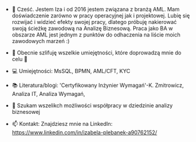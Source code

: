 - 👋 Cześć. Jestem Iza i od 2016  jestem związana z branżą AML. Mam doświadczenie zarówno w pracy operacyjnej jak i projektowej. Lubię się rozwijać i widzieć efekty swojej pracy, dlatego próbuję nakierować swoją ścieżkę zawodową na Analizę Biznesową. Praca jako BA w obszarze AML jest jednym z punktów do odhaczenia na liście moich zawodowych marzeń :)

- 🌱 Obecnie szlifuję wszelkie umiejętności, które doprowadzą mnie do celu 🚀

- 💻 Umiejętności: MsSQL, BPMN, AML/CFT, KYC

- 📚 Literatura/blogi: 'Certyfikowany Inżynier Wymagań'-K. Zmitrowicz, Analiza IT, Analiza Wymagań, 
  
- 💞️ Szukam wszelikch możliwości współpracy w dziedzinie analizy biznesowej
  
- 📫 Kontakt: Znajdziesz mnie na LinkedIn: https://www.linkedin.com/in/izabela-plebanek-a90762152/

<!---
IzaPle/IzaPle is a ✨ special ✨ repository because its `README.md` (this file) appears on your GitHub profile.
You can click the Preview link to take a look at your changes.
--->
